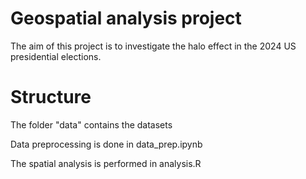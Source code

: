 # Geospatial analysis project
The aim of this project is to investigate the halo effect in the 2024 US presidential elections.

# Structure
The folder "data" contains the datasets

Data preprocessing is done in data_prep.ipynb

The spatial analysis is performed in analysis.R
